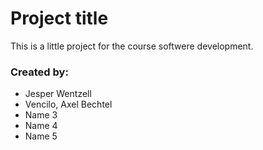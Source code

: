 # Project title
This is a little project for the course softwere development.

### Created by:
- Jesper Wentzell
- Vencilo, Axel Bechtel
- Name 3
- Name 4
- Name 5
